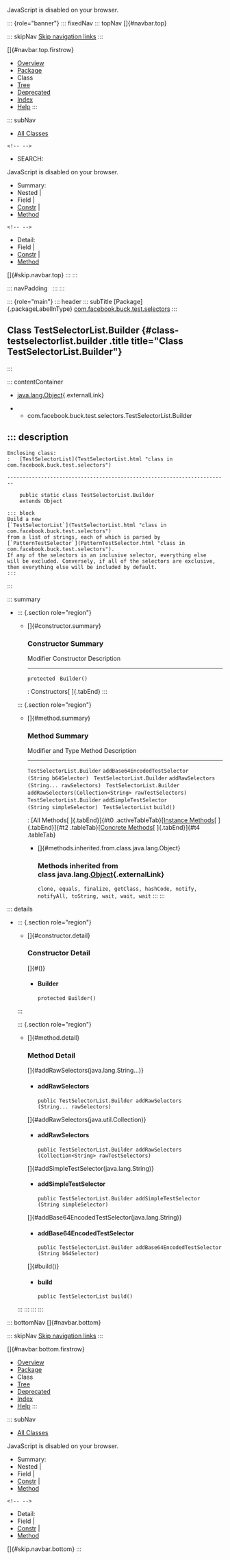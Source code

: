 <div>

JavaScript is disabled on your browser.

</div>

::: {role="banner"}
::: fixedNav
::: topNav
[]{#navbar.top}

::: skipNav
[Skip navigation links](#skip.navbar.top "Skip navigation links")
:::

[]{#navbar.top.firstrow}

-   [Overview](../../../../../index.html)
-   [Package](package-summary.html)
-   Class
-   [Tree](package-tree.html)
-   [Deprecated](../../../../../deprecated-list.html)
-   [Index](../../../../../index-all.html)
-   [Help](../../../../../help-doc.html)
:::

::: subNav
-   [All Classes](../../../../../allclasses.html)

```{=html}
<!-- -->
```
-   SEARCH:

<div>

<div>

JavaScript is disabled on your browser.

</div>

</div>

<div>

-   Summary: 
-   Nested \| 
-   Field \| 
-   [Constr](#constructor.summary) \| 
-   [Method](#method.summary)

```{=html}
<!-- -->
```
-   Detail: 
-   Field \| 
-   [Constr](#constructor.detail) \| 
-   [Method](#method.detail)

</div>

[]{#skip.navbar.top}
:::
:::

::: navPadding
 
:::
:::

::: {role="main"}
::: header
::: subTitle
[Package]{.packageLabelInType} [com.facebook.buck.test.selectors](package-summary.html)
:::

## Class TestSelectorList.Builder {#class-testselectorlist.builder .title title="Class TestSelectorList.Builder"}
:::

::: contentContainer
-   [java.lang.Object](http://docs.oracle.com/javase/7/docs/api/java/lang/Object.html?is-external=true "class or interface in java.lang"){.externalLink}

-   -   com.facebook.buck.test.selectors.TestSelectorList.Builder

::: description
-   

    Enclosing class:
    :   [TestSelectorList](TestSelectorList.html "class in com.facebook.buck.test.selectors")

    ------------------------------------------------------------------------

        public static class TestSelectorList.Builder
        extends Object

    ::: block
    Build a new
    [`TestSelectorList`](TestSelectorList.html "class in com.facebook.buck.test.selectors")
    from a list of strings, each of which is parsed by
    [`PatternTestSelector`](PatternTestSelector.html "class in com.facebook.buck.test.selectors").
    If any of the selectors is an inclusive selector, everything else
    will be excluded. Conversely, if all of the selectors are exclusive,
    then everything else will be included by default.
    :::
:::

::: summary
-   ::: {.section role="region"}
    -   []{#constructor.summary}

        ### Constructor Summary

          Modifier       Constructor   Description
          -------------- ------------- -------------
          `protected `   `Builder()`    

          : Constructors[ ]{.tabEnd}
    :::

    ::: {.section role="region"}
    -   []{#method.summary}

        ### Method Summary

          Modifier and Type            Method                                                   Description
          ---------------------------- -------------------------------------------------------- -------------
          `TestSelectorList.Builder`   `addBase64EncodedTestSelector​(String b64Selector)`        
          `TestSelectorList.Builder`   `addRawSelectors​(String... rawSelectors)`                 
          `TestSelectorList.Builder`   `addRawSelectors​(Collection<String> rawTestSelectors)`    
          `TestSelectorList.Builder`   `addSimpleTestSelector​(String simpleSelector)`            
          `TestSelectorList`           `build()`                                                 

          : [All Methods[ ]{.tabEnd}]{#t0 .activeTableTab}[[Instance
          Methods](javascript:show(2);)[ ]{.tabEnd}]{#t2
          .tableTab}[[Concrete
          Methods](javascript:show(8);)[ ]{.tabEnd}]{#t4 .tableTab}

        -   []{#methods.inherited.from.class.java.lang.Object}

            ### Methods inherited from class java.lang.[Object](http://docs.oracle.com/javase/7/docs/api/java/lang/Object.html?is-external=true "class or interface in java.lang"){.externalLink}

            `clone, equals, finalize, getClass, hashCode, notify, notifyAll, toString, wait, wait, wait`
    :::
:::

::: details
-   ::: {.section role="region"}
    -   []{#constructor.detail}

        ### Constructor Detail

        []{#<init>()}

        -   #### Builder

                protected Builder()
    :::

    ::: {.section role="region"}
    -   []{#method.detail}

        ### Method Detail

        []{#addRawSelectors(java.lang.String...)}

        -   #### addRawSelectors

            ``` methodSignature
            public TestSelectorList.Builder addRawSelectors​(String... rawSelectors)
            ```

        []{#addRawSelectors(java.util.Collection)}

        -   #### addRawSelectors

            ``` methodSignature
            public TestSelectorList.Builder addRawSelectors​(Collection<String> rawTestSelectors)
            ```

        []{#addSimpleTestSelector(java.lang.String)}

        -   #### addSimpleTestSelector

            ``` methodSignature
            public TestSelectorList.Builder addSimpleTestSelector​(String simpleSelector)
            ```

        []{#addBase64EncodedTestSelector(java.lang.String)}

        -   #### addBase64EncodedTestSelector

            ``` methodSignature
            public TestSelectorList.Builder addBase64EncodedTestSelector​(String b64Selector)
            ```

        []{#build()}

        -   #### build

            ``` methodSignature
            public TestSelectorList build()
            ```
    :::
:::
:::
:::

::: bottomNav
[]{#navbar.bottom}

::: skipNav
[Skip navigation links](#skip.navbar.bottom "Skip navigation links")
:::

[]{#navbar.bottom.firstrow}

-   [Overview](../../../../../index.html)
-   [Package](package-summary.html)
-   Class
-   [Tree](package-tree.html)
-   [Deprecated](../../../../../deprecated-list.html)
-   [Index](../../../../../index-all.html)
-   [Help](../../../../../help-doc.html)
:::

::: subNav
-   [All Classes](../../../../../allclasses.html)

<div>

<div>

JavaScript is disabled on your browser.

</div>

</div>

<div>

-   Summary: 
-   Nested \| 
-   Field \| 
-   [Constr](#constructor.summary) \| 
-   [Method](#method.summary)

```{=html}
<!-- -->
```
-   Detail: 
-   Field \| 
-   [Constr](#constructor.detail) \| 
-   [Method](#method.detail)

</div>

[]{#skip.navbar.bottom}
:::
